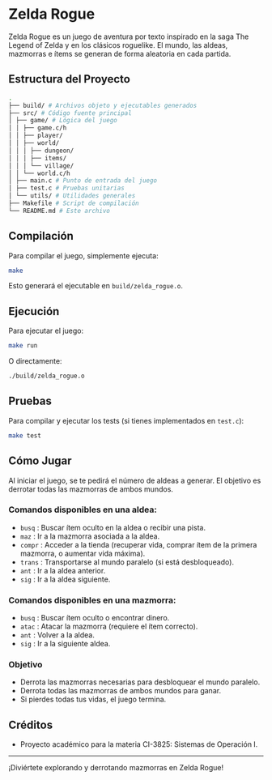 # Zelda Rogue

Zelda Rogue es un juego de aventura por texto inspirado en la saga The Legend of Zelda y en los clásicos roguelike. El mundo, las aldeas, mazmorras e ítems se generan de forma aleatoria en cada partida.

## Estructura del Proyecto

```bash
.
├── build/ # Archivos objeto y ejecutables generados
├── src/ # Código fuente principal
│ ├── game/ # Lógica del juego
│ │ ├── game.c/h
│ │ ├── player/
│ │ ├── world/
│ │ │ ├── dungeon/
│ │ │ ├── items/
│ │ │ └── village/
│ │ └── world.c/h
│ ├── main.c # Punto de entrada del juego
│ ├── test.c # Pruebas unitarias
│ └── utils/ # Utilidades generales
├── Makefile # Script de compilación
└── README.md # Este archivo
```

## Compilación

Para compilar el juego, simplemente ejecuta:

```sh
make
```

Esto generará el ejecutable en `build/zelda_rogue.o`.

## Ejecución

Para ejecutar el juego:

```sh
make run
```

O directamente:

```sh
./build/zelda_rogue.o
```

## Pruebas

Para compilar y ejecutar los tests (si tienes implementados en `test.c`):

```sh
make test
```

## Cómo Jugar

Al iniciar el juego, se te pedirá el número de aldeas a generar. El objetivo es derrotar todas las mazmorras de ambos mundos.

### Comandos disponibles en una aldea:

- `busq` : Buscar ítem oculto en la aldea o recibir una pista.
- `maz` : Ir a la mazmorra asociada a la aldea.
- `compr` : Acceder a la tienda (recuperar vida, comprar ítem de la primera mazmorra, o aumentar vida máxima).
- `trans` : Transportarse al mundo paralelo (si está desbloqueado).
- `ant` : Ir a la aldea anterior.
- `sig` : Ir a la aldea siguiente.

### Comandos disponibles en una mazmorra:

- `busq` : Buscar ítem oculto o encontrar dinero.
- `atac` : Atacar la mazmorra (requiere el ítem correcto).
- `ant` : Volver a la aldea.
- `sig` : Ir a la siguiente aldea.

### Objetivo

- Derrota las mazmorras necesarias para desbloquear el mundo paralelo.
- Derrota todas las mazmorras de ambos mundos para ganar.
- Si pierdes todas tus vidas, el juego termina.

## Créditos

- Proyecto académico para la materia CI-3825: Sistemas de Operación I.

---

¡Diviértete explorando y derrotando mazmorras en Zelda Rogue!
